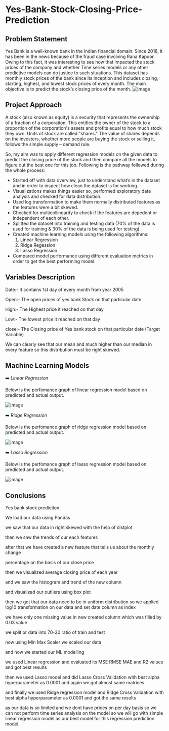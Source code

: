 # Yes-Bank-Stock-Closing-Price-Prediction

## Problem Statement
Yes Bank is a well-known bank in the Indian financial domain. Since 2018, it has been in the news because of the fraud case involving Rana Kapoor. Owing to this fact, it was interesting to see how that impacted the stock prices of the company and whether Time series models or any other predictive models can do justice to such situations. This dataset has monthly stock prices of the bank since its inception and includes closing, starting, highest, and lowest stock prices of every month. The main objective is to predict the stock’s closing price of the month.
![image](https://user-images.githubusercontent.com/85817763/179193664-22721f34-db21-4647-a323-46be7acc561e.png)


## Project Approach
A stock (also known as equity) is a security that represents the ownership of a fraction of a corporation. This entitles the owner of the stock to a proportion of the corporation's assets and profits equal to how much stock they own. Units of stock are called "shares." The value of shares depends on the investors, whether more people are buying the stock or selling it, follows the simple supply – demand rule.

So, my aim was to apply different regression models on the given data to predict the closing price of the stock and then compare all the models to figure out the best one for this job. Following is the pathway followed during the whole process:
* Started off with data overview, just to understand what’s in the dataset and in order to inspect how clean the dataset is for working.
* Visualizations makes things easier so, performed exploratory data analysis and checked for data distribution.
* Used log transformation to make them normally distributed features as the features were a bit skewed.
* Checked for multicollinearity to check if the features are depedent or independent of each other.
* Splitted the dataset into training and testing data (70% of the data is used for training & 30% of the data is being used for testing).
* Created machine learning models using the following algorithms:
  1. Linear Regression
  2. Ridge Regession
  3. Lasso Regression
* Compared model performance using different evaluation metrics in order to get the best performing model.


## Variables Description
Date:- It contains 1st day of every month from year 2005

Open:- The open prices of yes bank Stock on that particular date

High:- The Highest price it reached on that day

Low:- The lowest price it reached on that day

close:- The Closing price of Yes bank stock on that particular date (Target Variable)

We can clearly see that our mean and much higher than our median in every feature so this distribution must be right skewed.

## Machine Learning Models

➡️ *Linear Regression*

Below is the perfomance graph of linear regression model based on predicted and actual output.

![image](https://user-images.githubusercontent.com/85817763/179197341-fd2ca425-0c99-4785-9573-77602e0affa3.png)


➡️ *Ridge Regression*

Below is the perfomance graph of ridge regression model based on predicted and actual output.

![image](https://user-images.githubusercontent.com/85817763/179198859-cc7983f1-e43d-4c1e-a981-80ab08a025b9.png)


➡️ *Lasso Regression*

Below is the perfomance graph of lasso regression model based on predicted and actual output.

![image](https://user-images.githubusercontent.com/85817763/179199192-3d1d0c27-b7ce-4b7e-b2e7-a9fe7770282a.png)



## Conclusions
Yes bank stock prediction

We load our data using Pandas

we saw that our data in right skewed with the help of distplot

then we saw the trends of our each features

after that we have created a new feature that tells us about the monthly change

percentage on the basis of our close price

then we visualized average closing price of each year

and we saw the histogram and trend of the new column

and visualized our outliers using box plot

then we got that our data need to be in uniform distribution so we applied log10 transformation on our data and set date column as index

we have only one missing value in new created column which was filled by 0.03 value

we split or data into 70-30 ratio of train and test

now using Min Max Scaler we scaled our data

and now we started our ML modelling

we used Linear regression and evaluated its MSE RMSE MAE and R2 values and got best results

then we used Lasso model and did Lasso Cross Validation with best alpha hyperparameter as 0.0001 and again we got almost same matrices

and finally we used Ridge regression model and Ridge Cross Validation with best alpha hyperparameter as 0.0001 and got the same results

as our data is so limited and we dont have prices on per day basis so we can not perform time series analysis on the model so we will go with simple linear regression model as our best model for this regression prediction model.
